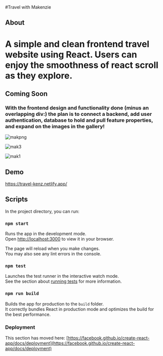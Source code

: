 #Travel with Makenzie

## About
 
# A simple and clean frontend travel website using React. Users can enjoy the smoothness of react scroll as they explore. 

## Coming Soon

### With the frontend design and functionality done (minus an overlapping div:) the plan is to connect a backend, add user authentication, database to hold and pull feature properties, and expand on the images in the gallery!

![makpng](https://user-images.githubusercontent.com/70171772/215814279-e8e99f02-9668-4ead-bf18-fddad0b727d6.png)


![mak3](https://user-images.githubusercontent.com/70171772/215814319-d20064bc-cba3-4455-a57a-24489f69cc80.png)


![mak1](https://user-images.githubusercontent.com/70171772/215814354-d0416c00-2523-4263-8545-63c40b0349de.png)


## Demo 
https://travel-kenz.netlify.app/



## Scripts

In the project directory, you can run:

### `npm start`

Runs the app in the development mode.\
Open [http://localhost:3000](http://localhost:3000) to view it in your browser.

The page will reload when you make changes.\
You may also see any lint errors in the console.

### `npm test`

Launches the test runner in the interactive watch mode.\
See the section about [running tests](https://facebook.github.io/create-react-app/docs/running-tests) for more information.

### `npm run build`

Builds the app for production to the `build` folder.\
It correctly bundles React in production mode and optimizes the build for the best performance.


### Deployment

This section has moved here: [https://facebook.github.io/create-react-app/docs/deployment](https://facebook.github.io/create-react-app/docs/deployment)



